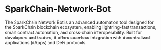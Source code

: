 # SparkChain-Network-Bot
The SparkChain Network Bot is an advanced automation tool designed for the SparkChain blockchain ecosystem, enabling lightning-fast transactions, smart contract automation, and cross-chain interoperability. Built for developers and traders, it offers seamless integration with decentralized applications (dApps) and DeFi protocols.
